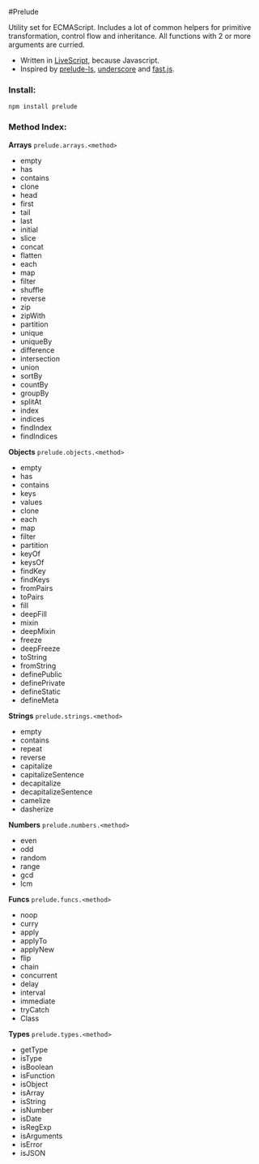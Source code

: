 #Prelude

Utility set for ECMAScript.
Includes a lot of common helpers for primitive transformation, control flow and inheritance.
All functions with 2 or more arguments are curried.

- Written in <a href="http://www.livescript.net">LiveScript</a>, because Javascript.
- Inspired by
<a href="http://www.preludels.com/">prelude-ls</a>,
<a href="http://underscorejs.org/">underscore</a> and
<a href="https://github.com/codemix/fast.js">fast.js</a>.

### Install:

    npm install prelude

### Method Index:

**Arrays** `prelude.arrays.<method>`

- empty
- has
- contains
- clone
- head
- first
- tail
- last
- initial
- slice
- concat
- flatten
- each
- map
- filter
- shuffle
- reverse
- zip
- zipWith
- partition
- unique
- uniqueBy
- difference
- intersection
- union
- sortBy
- countBy
- groupBy
- splitAt
- index
- indices
- findIndex
- findIndices

**Objects** `prelude.objects.<method>`

- empty
- has
- contains
- keys
- values
- clone
- each
- map
- filter
- partition
- keyOf
- keysOf
- findKey
- findKeys
- fromPairs
- toPairs
- fill
- deepFill
- mixin
- deepMixin
- freeze
- deepFreeze
- toString
- fromString
- definePublic
- definePrivate
- defineStatic
- defineMeta

**Strings** `prelude.strings.<method>`

- empty
- contains
- repeat
- reverse
- capitalize
- capitalizeSentence
- decapitalize
- decapitalizeSentence
- camelize
- dasherize

**Numbers** `prelude.numbers.<method>`

- even
- odd
- random
- range
- gcd
- lcm

**Funcs** `prelude.funcs.<method>`

- noop
- curry
- apply
- applyTo
- applyNew
- flip
- chain
- concurrent
- delay
- interval
- immediate
- tryCatch
- Class

**Types** `prelude.types.<method>`

- getType
- isType
- isBoolean
- isFunction
- isObject
- isArray
- isString
- isNumber
- isDate
- isRegExp
- isArguments
- isError
- isJSON

